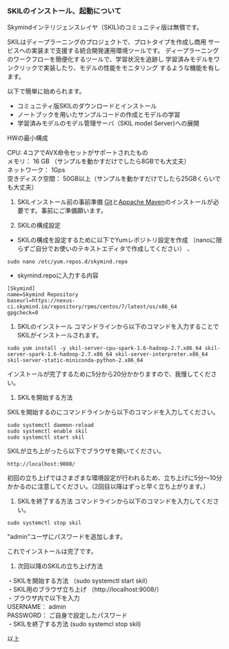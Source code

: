 ### SKILのインストール、起動について

Skymindインテリジェンスレイヤ（SKIL)のコミュニティ版は無償です。

SKILはディープラーニングのプロジェクトで、プロトタイプを作成し商用
サービスへの実装まで支援する統合開発運用環境ツールです。
ディープラーニングのワークフローを簡便化するツールで、学習状況を追跡し
学習済みモデルをワンクリックで実装したり、モデルの性能をモニタリング
するような機能を有します。

以下で簡単に始められます。

  - コミュニティ版SKILのダウンロードとインストール
  - ノートブックを用いたサンプルコードの作成とモデルの学習
  - 学習済みモデルのモデル管理サーバ（SKIL model Server)への展開

HWの最小構成

  CPU: 4コアでAVX命令セットがサポートされたもの<br>
  メモリ： 16 GB （サンプルを動かすだけでしたら8GBでも大丈夫）<br>
  ネットワーク： 1Gps<br>
  空きディスク空間：  50GB以上（サンプルを動かすだけでしたら25GBくらいでも大丈夫）<br>

1. SKILインストール前の事前準備
  <a href="https://git-scm.com/book/en/v2/Getting-Started-Installing-Git#Installing-on-Linux">Git</a>と<a href="https://maven.apache.org/install.html">Appache Maven</a>のインストールが必要です。事前にご準備願います。

1. SKILの構成設定
  - SKILの構成を設定するために以下でYumレポジトリ設定を作成
    （nanoに限らずご自分でお使いのテキストエディタで作成してください）
、
```
sudo nano /etc/yum.repos.d/skymind.repo
```

  - skymind.repoに入力する内容

```
[Skymind]
name=Skymind Repository
baseurl=https://nexus-ci.skymind.io/repository/rpms/centos/7/latest/os/x86_64
gpgcheck=0
```
1. SKILのインストール
  コマンドラインから以下のコマンドを入力することでSKILがインストールされます。

```
sudo yum install -y skil-server-cpu-spark-1.6-hadoop-2.7.x86_64 skil-server-spark-1.6-hadoop-2.7.x86_64 skil-server-interpreter.x86_64 skil-server-static-miniconda-python-2.x86_64
```

インストールが完了するために5分から20分かかりますので、我慢してください。

1. SKILを開始する方法

  SKILを開始するのにコマンドラインから以下のコマンドを入力してください。

```
sudo systemctl daemon-reload
sudo systemctl enable skil
sudo systemctl start skil
```

SKILが立ち上がったら以下でブラウザを開いてください。

```
http://localhost:9008/
```

初回の立ち上げではさまざまな環境設定が行われるため、立ち上げに5分〜10分
かかるのに注意してください。（2回目以降はずっと早く立ち上がります。）

1. SKILを終了する方法
  コマンドラインから以下のコマンドを入力してください。

```
sudo systemctl stop skil
```

"admin"ユーザにパスワードを追加します。

これでインストールは完了です。

1. 次回以降のSKILの立ち上げ方法

・SKILを開始する方法   （sudo systemctl start skil）<br>
・SKIL用のブラウザ立ち上げ （http://localhost:9008/）<br>
・ブラウザ内で以下を入力<br>
   USERNAME： admin<br>
   PASSWORD： ご自身で設定したパスワード<br>
・SKILを終了する方法    (sudo systemcl stop skil)<br>

以上
